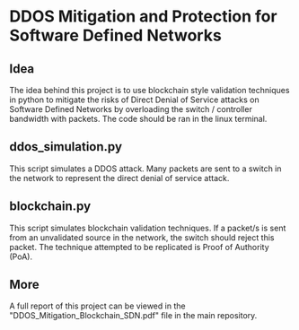 # DDOS Mitigation and Protection for Software Defined Networks
## Idea
The idea behind this project is to use blockchain style validation techniques in python to mitigate the risks of Direct Denial of Service attacks on Software Defined Networks by overloading the switch / controller bandwidth with packets.
The code should be ran in the linux terminal.

## ddos_simulation.py 
This script simulates a DDOS attack. Many packets are sent to a switch in the network to represent the direct denial of service attack.

## blockchain.py
This script simulates blockchain validation techniques. If a packet/s is sent from an unvalidated source in the network, the switch should reject this packet.
The technique attempted to be replicated is Proof of Authority (PoA).

## More
A full report of this project can be viewed in the "DDOS_Mitigation_Blockchain_SDN.pdf" file in the main repository.
